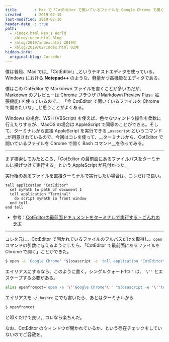 ```yaml
---
title        : Mac で「CotEditor で開いているファイルを Google Chrome で開く」コマンドを作る
created      : 2019-02-10
last-modified: 2019-02-10
header-date  : true
path:
  - /index.html Neo's World
  - /blog/index.html Blog
  - /blog/2019/index.html 2019年
  - /blog/2019/02/index.html 02月
hidden-info:
  original-blog: Corredor
---
```


僕は普段、Mac では_「CotEditor」_というテキストエディタを使っている。Windows における __Notepad++__ のような、軽量かつ高機能なエディタである。

僕はこの CotEditor で Markdown ファイルを書くことが多いのだが、Markdown のプレビューは Chrome ブラウザ (「Markdown Preview Plus」拡張機能) を使っているので、_「今 CotEditor で開いているファイルを Chrome で開きたいな」_と思うことがよくある。

Windows の場合、WSH (VBScript) を使えば、色々なウィンドウ操作を柔軟に行えたりするが、MacOS の場合は AppleScript で同等のことができる。そして、ターミナルから直接 AppleScript を実行できる _`osascript` というコマンド_が用意されているので、今回はコレを使って、__ターミナルから、CotEditor で開いているファイルを Chrome で開く Bash コマンド__を作ってみる。

---

まず検索してみたところ、「CotEditor の最前面にあるファイルパスをターミナルに投げつけて実行する」という AppleScript が見付かった。

実行権のあるファイルを直接ターミナルで実行したい場合は、コレだけで良い。

```applescript
tell application "CotEditor"
  set myPath to path of document 1
  tell application "Terminal"
    do script myPath in front window
  end tell
end tell
```

- 参考：[CotEditorの最前面ドキュメントをターミナルで実行する - ごんれのラボ](http://www.macneko.com/entry/2013/04/08/222517)

---

コレを元に、CotEditor で開かれているファイルのフルパスだけを取得し、`open` コマンドの引数に与えるようにしたら、「CotEditor で最前面にあるファイルを Chrome で開く」ことができた。

```bash
$ open -a 'Google Chrome' "$(osascript -e 'tell application "CotEditor" to path of document 1')"
```

エイリアスにするなら、このように書く。シングルクォート1つ `'` は、`'\''` とエスケープする必要がある。

```bash
alias openfromcot='open -a '\''Google Chrome'\'' "$(osascript -e '\''tell application "CotEditor" to path of document 1'\'')"'
```

エイリアスを `~/.bashrc` にでも書いたら、あとはターミナルから

```bash
$ openfromcot
```

と叩くだけで良い。コレなら楽ちんだ。

なお、CotEditor のウィンドウが開かれているか、という存在チェックをしていないのでご容赦を。
